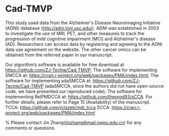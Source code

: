 # Cad-TMVP

This study used data from the Alzheimer's Disease Neuroimaging Initiative (ADNI) database (http://adni.loni.usc.edu/). ADNI was established in 2003 to investigate the use of MRI, PET, and other measures to track the progression of mild cognitive impairment (MCI) and Alzheimer's disease (AD). Researchers can access data by registering and agreeing to the ADNI data use agreement on the website. The other cancer omics can be obtained from the referred paper in our manuscript.


Our algorithm’s software is available for
free download at https://github.com/ZJ-Techie/Cad-TMVP; 
The software for implementing SMCCA at:
https://cran.r-project.org/web/packages/PMA/index.html;
The software for implementing adaSMCCA at:
https://github.com/ZJ-Techie/Cad-TMVP (adaSMCCA, since the authors did not have open-source code, we have presented our reproduced code);
The software for implementing RelPMDCCA at:
https://github.com/theorod93/sCCA. For further details, please refer to Page 15 (Availability) of the manuscript.
TCCA: https://github.com/rciszek/mdr_tcca
SCCA: https://cran.r-project.org/web/packages/PMA/index.html

% Please contact Jin Zhang(jinzhang@mail.nwpu.edu.cn) for any comments or questions.

